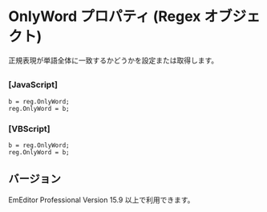 # OnlyWord プロパティ (Regex オブジェクト)

正規表現が単語全体に一致するかどうかを設定または取得します。

## 

### \[JavaScript\]

```
b = reg.OnlyWord;
reg.OnlyWord = b;
```

### \[VBScript\]

```
b = reg.OnlyWord;
reg.OnlyWord = b;
```

## バージョン

EmEditor Professional Version 15.9 以上で利用できます。
